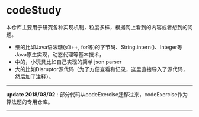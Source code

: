 # codeStudy  
   
本仓库主要用于研究各种实现机制，粒度多样，根据网上看到的内容或者想到的问题。  

 - 细的比如Java语法糖(如i++, for等)的字节码、String.intern()、Integer等Java原生实现，动态代理等基本技术，  
 - 中的，小玩具比如自己实现的简单 json parser  
 - 大的比如Disruptor源代码（为了方便查看和记录，这里直接导入了源代码，然后加了注释）。   
 ----
**update 2018/08/02** : 部分代码从codeExercise迁移过来，codeExercise作为算法题的专用仓库。   

-----
